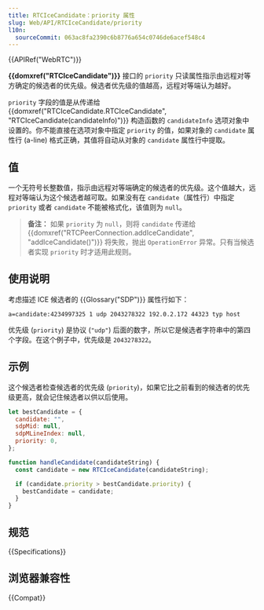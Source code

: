 ```yaml
---
title: RTCIceCandidate：priority 属性
slug: Web/API/RTCIceCandidate/priority
l10n:
  sourceCommit: 063ac8fa2390c6b8776a654c0746de6acef548c4
---
```


{{APIRef("WebRTC")}}

**{{domxref("RTCIceCandidate")}}** 接口的 `priority` 只读属性指示由远程对等方确定的候选者的优先级。候选者优先级的值越高，远程对等端认为越好。

`priority` 字段的值是从传递给 {{domxref("RTCIceCandidate.RTCIceCandidate", "RTCIceCandidate(candidateInfo)")}} 构造函数的 `candidateInfo` 选项对象中设置的。你不能直接在选项对象中指定 `priority` 的值，如果对象的 `candidate` 属性行 (a-line) 格式正确，其值将自动从对象的 `candidate` 属性行中提取。

## 值

一个无符号长整数值，指示由远程对等端确定的候选者的优先级。这个值越大，远程对等端认为这个候选者越可取。如果没有在 `candidate`（属性行）中指定 `priority` 或者 `candidate` 不能被格式化，该值则为 `null`。

> **备注：** 如果 `priority` 为 `null`，则将 `candidate` 传递给 {{domxref("RTCPeerConnection.addIceCandidate", "addIceCandidate()")}} 将失败，抛出 `OperationError` 异常。只有当候选者实现 `priority` 时才适用此规则。

## 使用说明

考虑描述 ICE 候选者的 {{Glossary("SDP")}} 属性行如下：

```plain
a=candidate:4234997325 1 udp 2043278322 192.0.2.172 44323 typ host
```

优先级 (`priority`) 是协议 (`"udp"`) 后面的数字，所以它是候选者字符串中的第四个字段。在这个例子中，优先级是 `2043278322`。

## 示例

这个候选者检查候选者的优先级 (`priority`)，如果它比之前看到的候选者的优先级更高，就会记住候选者以供以后使用。

```js
let bestCandidate = {
  candidate: "",
  sdpMid: null,
  sdpMLineIndex: null,
  priority: 0,
};

function handleCandidate(candidateString) {
  const candidate = new RTCIceCandidate(candidateString);

  if (candidate.priority > bestCandidate.priority) {
    bestCandidate = candidate;
  }
}
```

## 规范

{{Specifications}}

## 浏览器兼容性

{{Compat}}
